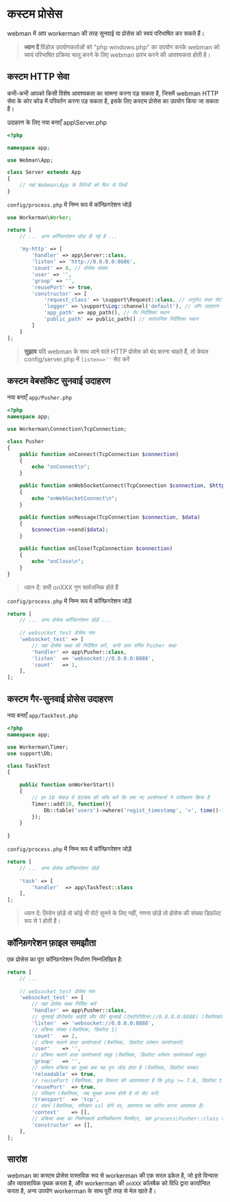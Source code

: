 # कस्टम प्रोसेस

webman में आप workerman की तरह सुनवाई या प्रोसेस को स्वयं परिभाषित कर सकते हैं।

> **ध्यान दें**
> विंडोज़ उपयोगकर्ताओं को "php windows.php" का उपयोग करके webman को स्वयं परिभाषित प्रक्रिया चालू करने के लिए webman प्रारंभ करने की आवश्यकता होती है।

## कस्टम HTTP सेवा
कभी-कभी आपको किसी विशेष आवश्यकता का सामना करना पड़ सकता है, जिसमें webman HTTP सेवा के कोर कोड में परिवर्तन करना पड़ सकता है, इसके लिए कस्टम प्रोसेस का उपयोग किया जा सकता है।

उदाहरण के लिए नया बनाएँ app\Server.php

```php
<?php

namespace app;

use Webman\App;

class Server extends App
{
    // यहां Webman\App के विधियों को फिर से लिखें
}
```

`config/process.php` में निम्न रूप में कॉन्फ़िगरेशन जोड़ें

```php
use Workerman\Worker;

return [
    // ... अन्य कॉन्फ़िगरेशन छोड़ दी गई है ...
    
    'my-http' => [
        'handler' => app\Server::class,
        'listen' => 'http://0.0.0.0:8686',
        'count' => 8, // प्रोसेस संख्या
        'user' => '',
        'group' => '',
        'reusePort' => true,
        'constructor' => [
            'request_class' => \support\Request::class, // अनुरोध कक्षा सेट करें
            'logger' => \support\Log::channel('default'), // लॉग उदाहरण
            'app_path' => app_path(), // ऐप निर्देशिका स्थान
            'public_path' => public_path() // सार्वजनिक निर्देशिका स्थान
        ]
    ]
];
```

> **सुझाव**
> यदि webman के साथ आने वाले HTTP प्रोसेस को बंद करना चाहते हैं, तो केवल config/server.php में `listen=>''` सेट करें

## कस्टम वेबसॉकेट सुनवाई उदाहरण

नया बनाएँ `app/Pusher.php`
```php
<?php
namespace app;

use Workerman\Connection\TcpConnection;

class Pusher
{
    public function onConnect(TcpConnection $connection)
    {
        echo "onConnect\n";
    }

    public function onWebSocketConnect(TcpConnection $connection, $http_buffer)
    {
        echo "onWebSocketConnect\n";
    }

    public function onMessage(TcpConnection $connection, $data)
    {
        $connection->send($data);
    }

    public function onClose(TcpConnection $connection)
    {
        echo "onClose\n";
    }
}
```
> ध्यान दें: सभी onXXX गुण सार्वजनिक होते हैं

`config/process.php` में निम्न रूप में कॉन्फ़िगरेशन जोड़ें
```php
return [
    // ... अन्य प्रोसेस कॉन्फ़िगरेशन छोड़ें ...
    
    // websocket_test प्रोसेस नाम
    'websocket_test' => [
        // यहां प्रोसेस कक्षा की निर्देशित करें, यानी उपर वर्णित Pusher कक्षा
        'handler' => app\Pusher::class,
        'listen'  => 'websocket://0.0.0.0:8888',
        'count'   => 1,
    ],
];
```

## कस्टम गैर-सुनवाई प्रोसेस उदाहरण
नया बनाएँ `app/TaskTest.php`
```php
<?php
namespace app;

use Workerman\Timer;
use support\Db;

class TaskTest
{
  
    public function onWorkerStart()
    {
        // हर 10 सेकंड में डेटाबेस की जाँच करें कि क्या नए उपयोगकर्ता ने पंजीकरण किया है
        Timer::add(10, function(){
            Db::table('users')->where('regist_timestamp', '>', time()-10)->get();
        });
    }
    
}
```
`config/process.php` में निम्न रूप में कॉन्फ़िगरेशन जोड़ें
```php
return [
    // ... अन्य प्रोसेस कॉन्फ़िगरेशन छोड़ें
    
    'task' => [
        'handler'  => app\TaskTest::class
    ],
];
```

> ध्यान दें: लिसेन छोड़ें तो कोई भी पोर्ट सुनने के लिए नहीं, गणना छोड़ें तो प्रोसेस की संख्या डिफ़ॉल्ट रूप से 1 होती है।

## कॉन्फ़िगरेशन फ़ाइल समझौता

एक प्रोसेस का पूरा कॉन्फ़िगरेशन निर्धारण निम्नलिखित है:
```php
return [
    // ... 
    
    // websocket_test प्रोसेस नाम
    'websocket_test' => [
        // यहां प्रोसेस कक्षा निर्दिष्ट करें
        'handler' => app\Pusher::class,
        // सुनवाई प्रोटोकॉल आईपी और पोर्ट सुनवाई (ऐचटीटीपीएस://0.0.0.0:8888) (वैकल्पिक)
        'listen'  => 'websocket://0.0.0.0:8888',
        // प्रक्रिया संख्या (वैकल्पिक, डिफ़ॉल्ट 1)
        'count'   => 2,
        // प्रक्रिया चलाने वाला उपयोगकर्ता (वैकल्पिक, डिफ़ॉल्ट वर्तमान उपयोगकर्ता)
        'user'    => '',
        // प्रक्रिया चलाने वाला उपयोगकर्ता समूह (वैकल्पिक, डिफ़ॉल्ट वर्तमान उपयोगकर्ता समूह)
        'group'   => '',
        // वर्तमान प्रक्रिया का मुख्य क्या यह पुनः लोड होता है (वैकल्पिक, डिफ़ॉल्ट सच्चा)
        'reloadable' => true,
        // reusePort (वैकल्पिक, इस विकल्प की आवश्यकता है कि php >= 7.0, डिफ़ॉल्ट true)
        'reusePort'  => true,
        // परिवहन (वैकल्पिक, जब सुरक्षा प्रारम्भ होती है तो सेट करें)
        'transport'  => 'tcp',
        // संदर्भ (वैकल्पिक, परिवहन ssl होने पर, प्रमाणपत्र पथ पारित करना आवश्यक है)
        'context'    => [], 
        // प्रक्रिया कक्षा का निर्माणकर्ता प्रारंभिकीकरण पैरामीटर, यहां process\Pusher::class कक्षा के निर्माणकर्ता पैरामीटर (वैकल्पिक)
        'constructor' => [],
    ],
];
```

## सारांश
webman का कस्टम प्रोसेस वास्तविक रूप से workerman की एक सरल ढकेल है, जो इसे विन्यास और व्यावसायिक पृथक करता है, और workerman की `onXXX` कॉलबैक को विधि द्वारा कार्यान्वित करता है, अन्य उपयोग workerman के साथ पूरी तरह से मेल खाते हैं।
